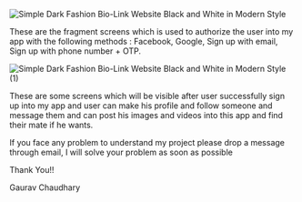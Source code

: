 ![Simple Dark Fashion Bio-Link Website Black and White in Modern Style](https://github.com/user-attachments/assets/b87fb1ad-ed4e-49be-8d7c-3c86351f73dd)

These are the fragment screens which is used to authorize the user into my app with the following methods : Facebook, Google, Sign up with email, Sign up with phone number + OTP.


![Simple Dark Fashion Bio-Link Website Black and White in Modern Style (1)](https://github.com/user-attachments/assets/c65d96ae-2a6a-468a-9603-24881f91c318)

These are some screens which will be visible after user successfully sign up into my app and user can  make his profile and follow someone and message them and can post his images and videos into this app and find their mate if he wants.

If you face any problem to understand my project please drop a message through email, I will solve your problem as soon as possible

Thank You!!

Gaurav Chaudhary

